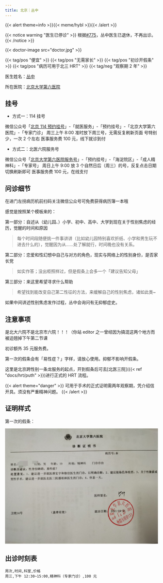 ```yaml
---
title: 北京｜丛中
---
```


{{< alert theme=info >}}{{< meme/hybl >}}{{< /alert >}}

{{< notice warning "医生已停诊" >}}
根据[#775](https://github.com/project-trans/MtF-wiki/issues/775)，丛中医生已退休，不再出诊。
{{< /notice >}}

{{< doctor-image src="doctor.jpg" >}}

{{< tag/pos "便宜" >}} {{< tag/pos "无需家长" >}}
{{< tag/pos "初诊开假条" >}} {{< tag/pos "病历可用于北三 HRT" >}}
{{< tag/neg "观察期 2 年" >}}

医生姓名：[丛中](https://m.haodf.com/doctor/3990.html)

所在医院：[北京大学第六医院](https://amap.com/place/B000A2EF2C)

## 挂号

- 方式一：114 挂号

微信公众号「[北京 114 预约挂号](weixin://beijing114guahao)」-「就医服务」-「预约挂号」-「北京大学第六医院」-「专家门诊」
周三上午 8:00 准时放下周三号，无需反复刷新页面
号特别少，一次 2 个左右
医事服务费 100 元，线下就诊到付

- 方式二：北医六院服务号

微信公众号「[北京大学第六医院服务号](weixin://gh_bf1aa0cd6f4b)」-「预约挂号」-「海淀院区」-「成人精神科」-「专家号」
周日上午 9:00 放 3 个自然日后（周三）的号，反复点击日期切换刷新即可
医事服务费 100 元，在线支付

## 问诊细节

在进门左拐病历机前扫码关注微信公众号可免费获得病历簿一本哦

感觉是按照某个模板来的：

第一部分：自述从（幼儿园、）小学、初中、高中、大学到现在关于性别焦虑的经历，觉醒的时间和原因

> 每个时间段随便挑一件事讲讲（比如幼儿园特别喜欢折纸、小学和男生玩不进去什么的），觉醒因为从……处了解就行，时间晚也没有关系。

第二部分：恋爱和性幻想中自己与对方的角色，现实与网络上的性别身份，是否家长党

> 如实作答；没出柜照样过，但是假条上会多一个「建议告知父母」

第三部分：来这里希望寻求什么帮助

> 希望找到能改变自己第二性征的方法，来缓解自己的性别焦虑，诸如此类~

如果中间讲述性别焦虑发作过程，丛中会询问有无抑郁症史。

## 注意事项

是北大六院不是北京市六院！！！（你站 editor 之一曾经因为搞混这两个地方而被迫翘掉下午第二节课

初诊额外 35 元服务费。

第一次的假条会有「易性症？」字样，请放心使用。抑郁不影响开假条。

这里是北京跨性别一条龙服务的起点，开到假条后可去[北医三院]({{< ref "docs/hrt/puth" >}})进行正式的 HRT 流程。

{{< alert theme="danger" >}}
可用于手术的正式证明需两年观察期，凭介绍信开具。须没有严重精神问题。
{{< /alert >}}

## 证明样式

第一次的假条：

![假条](leave-1.jpg)

## 出诊时刻表

```csv
周次,时间,科室,价格
周三,下午 12:30~15:00,精神科（专家门诊）,100 元
```
